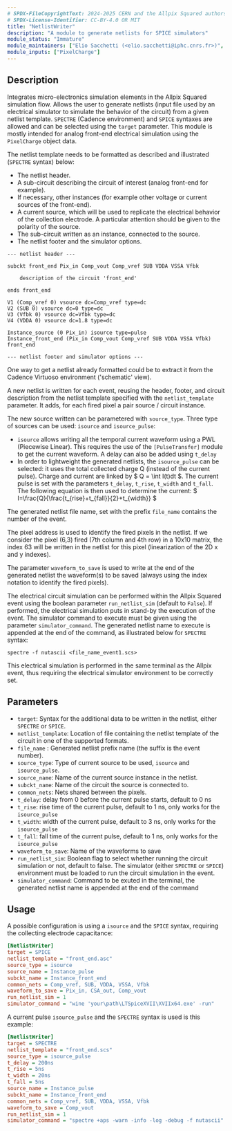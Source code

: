 ```yaml
---
# SPDX-FileCopyrightText: 2024-2025 CERN and the Allpix Squared authors
# SPDX-License-Identifier: CC-BY-4.0 OR MIT
title: "NetlistWriter"
description: "A module to generate netlists for SPICE simulators"
module_status: "Immature"
module_maintainers: ["Elio Sacchetti (<elio.sacchetti@iphc.cnrs.fr>)", "Simon Spannagel (<simon.spannagel@cern.ch>)"]
module_inputs: ["PixelCharge"]
---
```


## Description

Integrates micro-electronics simulation elements in the Allpix Squared simulation flow. Allows the user to generate netlists (input file used by an electrical simulator to simulate the behavior of the circuit) from a given netlist template. `SPECTRE` (Cadence environment) and `SPICE` syntaxes are allowed and can be selected using the `target` parameter. This module is mostly intended for analog front-end electrical simulation using the `PixelCharge` object data.

The netlist template needs to be formatted as described and illustrated (`SPECTRE` syntax) below:

* The netlist header.
* A sub-circuit describing the circuit of interest (analog front-end for example).
* If necessary, other instances (for example other voltage or current sources of the front-end).
* A current source, which will be used to replicate the electrical behavior of the collection electrode. A particular attention should be given to the polarity of the source.
* The sub-circuit written as an instance, connected to the source.
* The netlist footer and the simulator options.

```shell
--- netlist header ---

subckt front_end Pix_in Comp_vout Comp_vref SUB VDDA VSSA Vfbk

    description of the circuit 'front_end'

ends front_end

V1 (Comp_vref 0) vsource dc=Comp_vref type=dc
V2 (SUB 0) vsource dc=0 type=dc
V3 (Vfbk 0) vsource dc=Vfbk type=dc
V4 (VDDA 0) vsource dc=1.8 type=dc

Instance_source (0 Pix_in) isource type=pulse
Instance_front_end (Pix_in Comp_vout Comp_vref SUB VDDA VSSA Vfbk) front_end

--- netlist footer and simulator options ---
```

One way to get a netlist already formatted could be to extract it from the Cadence Virtuoso environment ('schematic' view).

A new netlist is written for each event, reusing the header, footer, and circuit description from the netlist template specified with the `netlist_template` parameter. It adds, for each fired pixel a pair source / circuit instance.

The new source written can be parametered with `source_type`. Three type of sources can be used: `isource` and `isource_pulse`:

* `isource` allows writing all the temporal current waveform using a PWL (Piecewise Linear). This requires the use of the `[PulseTransfer]` module to get the current waveform. A delay can also be added using `t_delay`
* In order to lightweight the generated netlists, the `isource_pulse` can be selected: it uses the total collected charge Q (instead of the current pulse). Charge and current are linked by $ Q = \int I(t)dt $. The current pulse is set with the parameters `t_delay`, `t_rise`, `t_width` and `t_fall`. The following equation is then used to determine the current: $ I=\frac{Q}{\frac{t_{rise}+t_{fall}}{2}+t_{width}} $

<!--
The other possible source type is the `vsource_pulse`: using the total collected charge Q and the collecting electrode capacitance C, the voltage $U={Q}/{C}$ is written in the netlist.
-->

The generated netlist file name, set with the prefix `file_name` contains the number of the event.

The pixel address is used to identify the fired pixels in the netlist. If we consider the pixel (6,3) fired (7th column and 4th row) in a 10x10 matrix, the index 63 will be written in the netlist for this pixel (linearization of the 2D x and y indexes).

The parameter `waveform_to_save` is used to write at the end of the generated netlist the waveform(s) to be saved (always using the index notation to identify the fired pixels).

The electrical circuit simulation can be performed within the Allpix Squared event using the boolean parameter `run_netlist_sim` (default to `False`). If performed, the electrical simulation puts in stand-by the execution of the event.
The simulator command to execute must be given using the parameter `simulator_command`. The generated netlist name to execute is appended at the end of the command, as illustrated below for `SPECTRE` syntax:

```shell
spectre -f nutascii <file_name_event1.scs>
```

This electrical simulation is performed in the same terminal as the Allpix event, thus requiring the electrical simulator environment to be correctly set.


## Parameters

* `target`: Syntax for the additional data to be written in the netlist, either `SPECTRE` or `SPICE`.
* `netlist_template`: Location of file containing the netlist template of the circuit in one of the supported formats.
* `file_name` : Generated netlist prefix name (the suffix is the event number).
* `source_type`: Type of current source to be used, `isource` and `isource_pulse`.
* `source_name`: Name of the current source instance in the netlist.
* `subckt_name`: Name of the circuit the source is connected to.
* `common_nets`: Nets shared between the pixels.
* `t_delay`: delay from 0 before the current pulse starts, default to 0 ns
* `t_rise`: rise time of the current pulse, default to 1 ns, only works for the `isource_pulse`
* `t_width`: width of the current pulse, default to 3 ns, only works for the `isource_pulse`
* `t_fall`: fall time of the current pulse, default to 1 ns, only works for the `isource_pulse`
* `waveform_to_save`: Name of the waveforms to save
* `run_netlist_sim`: Boolean flag to select whether running the circuit simulation or not, default to false. The simulator (either `SPECTRE` or `SPICE`) environment must be loaded to run the circuit simulation in the event.
* `simulator_command`: Command to be exuted in the terminal, the generated netlist name is appended at the end of the command


## Usage

A possible configuration is using a `isource` and the `SPICE` syntax, requiring the collecting electrode capacitance:

```ini
[NetlistWriter]
target = SPICE
netlist_template = "front_end.asc"
source_type = isource
source_name = Instance_pulse
subckt_name = Instance_front_end
common_nets = Comp_vref, SUB, VDDA, VSSA, Vfbk
waveform_to_save = Pix_in, CSA_out, Comp_vout
run_netlist_sim = 1
simulator_command = "wine 'your\path\LTSpiceXVII\XVIIx64.exe' -run"
```

A current pulse `isource_pulse` and the `SPECTRE` syntax is used is this example:

```ini
[NetlistWriter]
target = SPECTRE
netlist_template = "front_end.scs"
source_type = isource_pulse
t_delay = 200ns
t_rise = 5ns
t_width = 20ns
t_fall = 5ns
source_name = Instance_pulse
subckt_name = Instance_front_end
common_nets = Comp_vref, SUB, VDDA, VSSA, Vfbk
waveform_to_save = Comp_vout
run_netlist_sim = 1
simulator_command = "spectre +aps -warn -info -log -debug -f nutascii"
```
